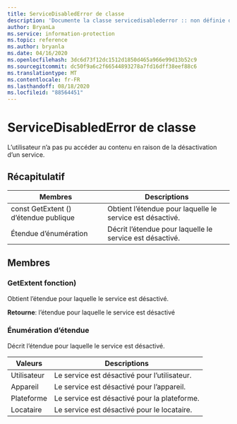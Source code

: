```yaml
---
title: ServiceDisabledError de classe
description: 'Documente la classe servicedisablederror :: non définie du kit de développement logiciel (SDK) Microsoft Information Protection (MIP).'
author: BryanLa
ms.service: information-protection
ms.topic: reference
ms.author: bryanla
ms.date: 04/16/2020
ms.openlocfilehash: 3dc6d73f12dc1512d1850d465a966e99d13b52c9
ms.sourcegitcommit: dc50f9a6c2f66544893278a7fd16dff38eef88c6
ms.translationtype: MT
ms.contentlocale: fr-FR
ms.lasthandoff: 08/18/2020
ms.locfileid: "88564451"
---
```

# <a name="class-servicedisablederror"></a>ServiceDisabledError de classe

L’utilisateur n’a pas pu accéder au contenu en raison de la désactivation d’un service.
  
## <a name="summary"></a>Récapitulatif

| Membres                          | Descriptions
|----------------------------------|--------------------------------------------------------
| const GetExtent () d’étendue publique  | Obtient l’étendue pour laquelle le service est désactivé.
| Étendue d’énumération                      | Décrit l’étendue pour laquelle le service est désactivé.
  
## <a name="members"></a>Membres
  
### <a name="getextent-function"></a>GetExtent fonction)
Obtient l’étendue pour laquelle le service est désactivé.

**Retourne**: l’étendue pour laquelle le service est désactivé
  
### <a name="extent-enum"></a>Énumération d’étendue

Décrit l’étendue pour laquelle le service est désactivé.

| Valeurs   | Descriptions
|----------|---------------------------------------
| Utilisateur     | Le service est désactivé pour l’utilisateur.
| Appareil   | Le service est désactivé pour l’appareil.
| Plateforme | Le service est désactivé pour la plateforme.
| Locataire   | Le service est désactivé pour le locataire.
